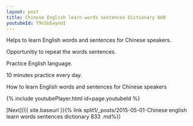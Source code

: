 ```yaml
---
layout: post
title: Chinese English learn words sentences Dictionary 608 
youtubeId: T9vSbEwynUI
---
```

 
 
Helps to learn English words and sentences for Chinese speakers.

Opportunitiy to repeat the words sentences. 

Practice English language. 
 
10 minutes practice every day. 
 
How to learn English words and sentences for Chinese speakers 
 
{% include youtubePlayer.html id=page.youtubeId %}
 
 
[Next]({{ site.baseurl }}{% link  split1/_posts/2015-05-01-Chinese english learn words sentences dictionary 833 .md%})
 
